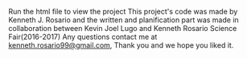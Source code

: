 Run the html file to view the project
This project's code was made by Kenneth J. Rosario and the written and planification part was made in collaboration between 
Kevin Joel Lugo and Kenneth Rosario
Science Fair(2016-2017)
Any questions contact me at kenneth.rosario99@gmail.com,
Thank you and we hope you liked it.
